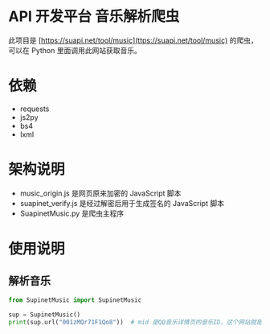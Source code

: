 # API 开发平台 音乐解析爬虫

此项目是 [https://suapi.net/tool/music](ttps://suapi.net/tool/music) 的爬虫，可以在 Python 里面调用此网站获取音乐。

# 依赖

+ requests
+ js2py
+ bs4
+ lxml

# 架构说明

+ music_origin.js 是网页原来加密的 JavaScript 脚本
+ suapinet_verify.js 是经过解密后用于生成签名的 JavaScript 脚本
+ SuapinetMusic.py 是爬虫主程序

# 使用说明

## 解析音乐

```python
from SupinetMusic import SupinetMusic

sup = SupinetMusic()
print(sup.url("001zMQr71F1Qo8"))  # mid 是QQ音乐详情页的音乐ID，这个网站就是爬取QQ音乐的，允许VIP音乐。
```
